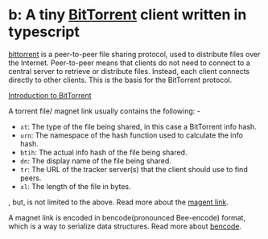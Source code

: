 # b: A tiny [BitTorrent](https://en.wikipedia.org/wiki/BitTorrent) client written in typescript

[bittorrent](https://bittorrent.org) is a peer-to-peer file sharing protocol, used to distribute files over the Internet. Peer-to-peer means that clients do not need to connect to a central server to retrieve or distribute files. Instead, each client connects directly to other clients. This is the basis for the BitTorrent protocol.

[Introduction to BitTorrent](https://www.bittorrent.org/introduction.html)

A torrent file/ magnet link usually contains the following: -
- `xt`: The type of the file being shared, in this case a BitTorrent info hash.
- `urn`: The namespace of the hash function used to calculate the info hash.
- `btih`: The actual info hash of the file being shared.
- `dn`: The display name of the file being shared.
- `tr`: The URL of the tracker server(s) that the client should use to find peers.
- `xl`: The length of the file in bytes.

, but, is not limited to the above.
Read more about the [magent link](https://en.wikipedia.org/wiki/Magnet_URI_scheme).

A magnet link is encoded in bencode(pronounced Bee-encode) format, which is a way to serialize data structures. Read more about [bencode](https://en.wikipedia.org/wiki/Bencode).